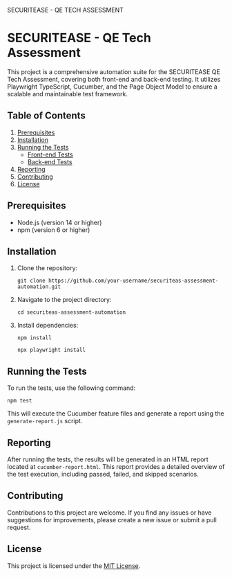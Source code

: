SECURITEASE - QE TECH ASSESSMENT

# SECURITEASE - QE Tech Assessment

This project is a comprehensive automation suite for the SECURITEASE QE Tech Assessment, covering both front-end and back-end testing. It utilizes Playwright TypeScript, Cucumber, and the Page Object Model to ensure a scalable and maintainable test framework.

## Table of Contents
1. [Prerequisites](#prerequisites)
2. [Installation](#installation)
3. [Running the Tests](#running-the-tests)
   - [Front-end Tests](#front-end-tests)
   - [Back-end Tests](#back-end-tests)
4. [Reporting](#reporting)
5. [Contributing](#contributing)
6. [License](#license)

## Prerequisites
- Node.js (version 14 or higher)
- npm (version 6 or higher)

## Installation
1. Clone the repository:
   ```
   git clone https://github.com/your-username/securiteas-assessment-automation.git
   ```
2. Navigate to the project directory:
   ```
   cd securiteas-assessment-automation
   ```
3. Install dependencies:
   ```
   npm install
   ```
      ```
   npx playwright install
   ```
## Running the Tests
To run the tests, use the following command:
```
npm test
```
This will execute the Cucumber feature files and generate a report using the `generate-report.js` script.

## Reporting
After running the tests, the results will be generated in an HTML report located at `cucumber-report.html`. This report provides a detailed overview of the test execution, including passed, failed, and skipped scenarios.

## Contributing
Contributions to this project are welcome. If you find any issues or have suggestions for improvements, please create a new issue or submit a pull request.

## License
This project is licensed under the [MIT License](LICENSE).
